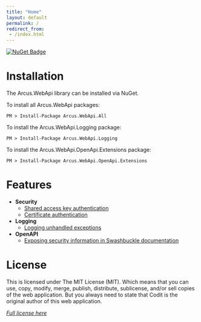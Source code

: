 ```yaml
---
title: "Home"
layout: default
permalink: /
redirect_from:
 - /index.html
---
```


[![NuGet Badge](https://buildstats.info/nuget/Arcus.WebApi.All?includePreReleases=true)](https://www.nuget.org/packages/Arcus.WebApi.All/)

# Installation

The Arcus.WebApi library can be installed via NuGet.

To install all Arcus.WebApi packages:

```shell
PM > Install-Package Arcus.WebApi.All
```

To install the Arcus.WebApi.Logging package:

```shell
PM > Install-Package Arcus.WebApi.Logging
```

To install the Arcus.WebApi.OpenApi.Extensions package:

```shell
PM > Install-Package Arcus.WebApi.OpenApi.Extensions
```

# Features

- **Security**
    - [Shared access key authentication](features/auth/shared-access-key.md)
    - [Certificate authentication](features/auth/certificate.md)
- **Logging**
    - [Logging unhandled exceptions](features/logging.md)
- **OpenAPI**
    - [Exposing security information in Swashbuckle documentation](features/openapi/security-definitions.md)

# License
This is licensed under The MIT License (MIT). Which means that you can use, copy, modify, merge, publish, distribute, sublicense, and/or sell copies of the web application. But you always need to state that Codit is the original author of this web application.

*[Full license here](https://github.com/arcus-azure/arcus.webapi/blob/master/LICENSE)*
